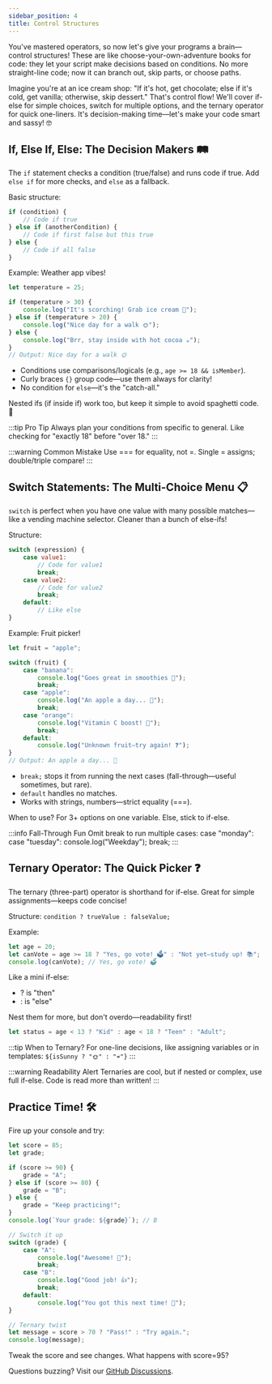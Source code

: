 ```yaml
---
sidebar_position: 4
title: Control Structures
---
```



You've mastered operators, so now let's give your programs a brain—control structures! These are like choose-your-own-adventure books for code: they let your script make decisions based on conditions. No more straight-line code; now it can branch out, skip parts, or choose paths.

Imagine you're at an ice cream shop: "If it's hot, get chocolate; else if it's cold, get vanilla; otherwise, skip dessert." That's control flow! We'll cover if-else for simple choices, switch for multiple options, and the ternary operator for quick one-liners. It's decision-making time—let's make your code smart and sassy! 🤓

## If, Else If, Else: The Decision Makers 🛤️

The `if` statement checks a condition (true/false) and runs code if true. Add `else if` for more checks, and `else` as a fallback.

Basic structure:

```javascript
if (condition) {
    // Code if true
} else if (anotherCondition) {
    // Code if first false but this true
} else {
    // Code if all false
}
```

Example: Weather app vibes!

```javascript
let temperature = 25;

if (temperature > 30) {
    console.log("It's scorching! Grab ice cream 🍦");
} else if (temperature > 20) {
    console.log("Nice day for a walk 🌞");
} else {
    console.log("Brr, stay inside with hot cocoa ☕");
}
// Output: Nice day for a walk 🌞
```

- Conditions use comparisons/logicals (e.g., `age >= 18 && isMember`).
- Curly braces `{}` group code—use them always for clarity!
- No condition for `else`—it's the "catch-all."

Nested ifs (if inside if) work too, but keep it simple to avoid spaghetti code. 🍝

:::tip Pro Tip
Always plan your conditions from specific to general. Like checking for "exactly 18" before "over 18."
:::

:::warning Common Mistake
Use === for equality, not =. Single = assigns; double/triple compare!
:::

## Switch Statements: The Multi-Choice Menu 📋

`switch` is perfect when you have one value with many possible matches—like a vending machine selector. Cleaner than a bunch of else-ifs!

Structure:

```javascript
switch (expression) {
    case value1:
        // Code for value1
        break;
    case value2:
        // Code for value2
        break;
    default:
        // Like else
}
```

Example: Fruit picker!

```javascript
let fruit = "apple";

switch (fruit) {
    case "banana":
        console.log("Goes great in smoothies 🍌");
        break;
    case "apple":
        console.log("An apple a day... 🍎");
        break;
    case "orange":
        console.log("Vitamin C boost! 🍊");
        break;
    default:
        console.log("Unknown fruit—try again! ❓");
}
// Output: An apple a day... 🍎
```

- `break;` stops it from running the next cases (fall-through—useful sometimes, but rare).
- `default` handles no matches.
- Works with strings, numbers—strict equality (===).

When to use? For 3+ options on one variable. Else, stick to if-else.

:::info Fall-Through Fun
Omit break to run multiple cases: case "monday": case "tuesday": console.log("Weekday"); break;
:::

## Ternary Operator: The Quick Picker ❓

The ternary (three-part) operator is shorthand for if-else. Great for simple assignments—keeps code concise!

Structure: `condition ? trueValue : falseValue;`

Example:

```javascript
let age = 20;
let canVote = age >= 18 ? "Yes, go vote! 🗳️" : "Not yet—study up! 📚";
console.log(canVote); // Yes, go vote! 🗳️
```

Like a mini if-else:

- ? is "then"
- : is "else"

Nest them for more, but don't overdo—readability first!

```javascript
let status = age < 13 ? "Kid" : age < 18 ? "Teen" : "Adult";
```

:::tip When to Ternary?
For one-line decisions, like assigning variables or in templates: `${isSunny ? "🌞" : "☔"}`
:::

:::warning Readability Alert
Ternaries are cool, but if nested or complex, use full if-else. Code is read more than written!
:::

## Practice Time! 🛠️

Fire up your console and try:

```javascript
let score = 85;
let grade;

if (score >= 90) {
    grade = "A";
} else if (score >= 80) {
    grade = "B";
} else {
    grade = "Keep practicing!";
}
console.log(`Your grade: ${grade}`); // B

// Switch it up
switch (grade) {
    case "A":
        console.log("Awesome! 🎉");
        break;
    case "B":
        console.log("Good job! 👍");
        break;
    default:
        console.log("You got this next time! 💪");
}

// Ternary twist
let message = score > 70 ? "Pass!" : "Try again.";
console.log(message);
```

Tweak the score and see changes. What happens with score=95?

Questions buzzing? Visit our [GitHub Discussions](https://github.com/sammy6378/reference/discussions).
